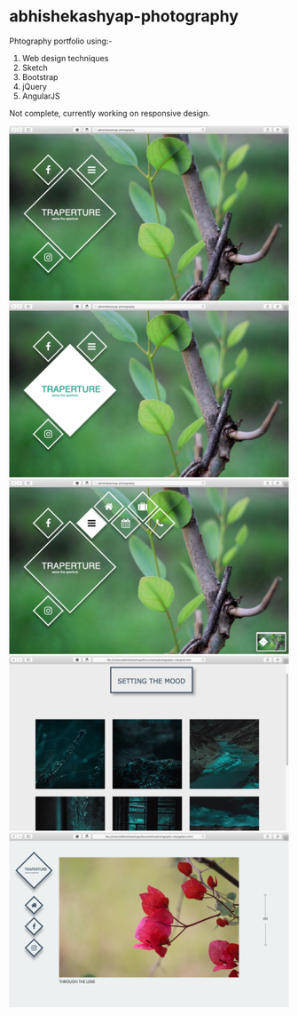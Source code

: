 # abhishekashyap-photography
Phtography portfolio using:-
1. Web design techniques
2. Sketch
3. Bootstrap
4. jQuery
5. AngularJS

Not complete, currently working on responsive design.

![Homepage](/screenshots/homepage.png?raw=true "Homepage")
![Homepage buttons highlight](/screenshots/homepage-highlight.png?raw=true "Buttons animations")
![Homepage Navbar](/screenshots/homepage-navbar.png?raw=true "Navbar")
![Grid showcase](/screenshots/grid.png?raw=true "Grid for photos showcase")
![Carousel](/screenshots/carousel.png?raw=true "Carousel")